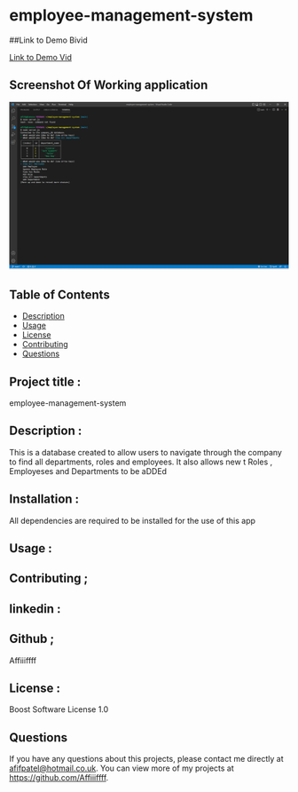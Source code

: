 # employee-management-system

##Link to Demo Bivid

[Link to Demo Vid](https://drive.google.com/file/d/1SzHTRaZmC-D5tsXfuDLjtYlQ9BIuR-eX/view)

## Screenshot Of Working application

![screenshot of application](./assets/images/Screenshot%202022-10-22%20123624.png)

## Table of Contents

- [Description](#Description)
- [Usage](#Usage)
- [License](#license)
- [Contributing](#Contributing)
- [Questions](#questions)

## Project title :

employee-management-system

## Description :

This is a database created to allow users to navigate through the company to find all departments, roles and employees. It also allows new t Roles , Employeses and Departments to be aDDEd

## Installation :

All dependencies are required to be installed for the use of this app

## Usage :

## Contributing ;

## linkedin :

## Github ;

Affiiiffff

## License :

Boost Software License 1.0

## Questions

If you have any questions about this projects, please contact me directly at afifpatel@hotmail.co.uk. You can view more of my projects at https://github.com/Affiiiffff.
